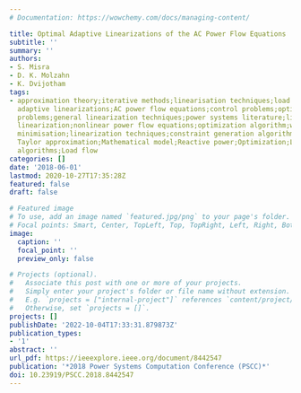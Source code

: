 ```yaml
---
# Documentation: https://wowchemy.com/docs/managing-content/

title: Optimal Adaptive Linearizations of the AC Power Flow Equations
subtitle: ''
summary: ''
authors:
- S. Misra
- D. K. Molzahn
- K. Dvijotham
tags:
- approximation theory;iterative methods;linearisation techniques;load flow;minimisation;optimisation;optimal
  adaptive linearizations;AC power flow equations;control problems;optimal power flow
  problems;general linearization techniques;power systems literature;linear approximation;adaptive
  linearization;nonlinear power flow equations;optimization algorithm;worst-case error
  minimisation;linearization techniques;constraint generation algorithm;first-order
  Taylor approximation;Mathematical model;Reactive power;Optimization;Linear approximation;Approximation
  algorithms;Load flow
categories: []
date: '2018-06-01'
lastmod: 2020-10-27T17:35:28Z
featured: false
draft: false

# Featured image
# To use, add an image named `featured.jpg/png` to your page's folder.
# Focal points: Smart, Center, TopLeft, Top, TopRight, Left, Right, BottomLeft, Bottom, BottomRight.
image:
  caption: ''
  focal_point: ''
  preview_only: false

# Projects (optional).
#   Associate this post with one or more of your projects.
#   Simply enter your project's folder or file name without extension.
#   E.g. `projects = ["internal-project"]` references `content/project/deep-learning/index.md`.
#   Otherwise, set `projects = []`.
projects: []
publishDate: '2022-10-04T17:33:31.879873Z'
publication_types:
- '1'
abstract: ''
url_pdf: https://ieeexplore.ieee.org/document/8442547
publication: '*2018 Power Systems Computation Conference (PSCC)*'
doi: 10.23919/PSCC.2018.8442547
---
```

